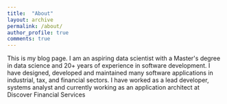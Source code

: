 ```yaml
---
title:  "About"
layout: archive
permalink: /about/
author_profile: true
comments: true
---
```


This is my blog page.
I am an aspiring data scientist with a Master's degree in data science and 20+ years of experience in software development. I have designed, developed and maintained many software applications in industrial, tax, and financial sectors. I have worked as a lead developer, systems analyst and currently working as an application architect at Discover Financial Services
